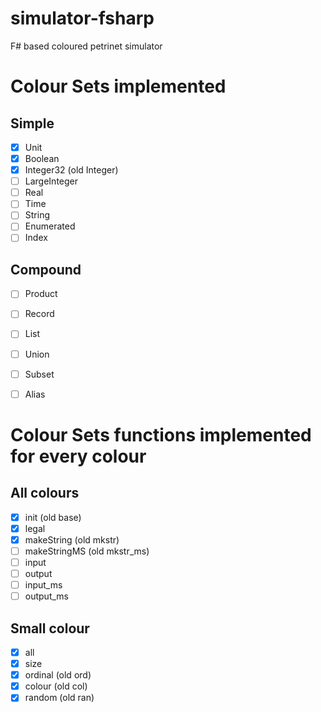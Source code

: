# simulator-fsharp
F# based coloured petrinet simulator

# Colour Sets implemented
## Simple
- [x] Unit
- [x] Boolean
- [x] Integer32 (old Integer)
- [ ] LargeInteger
- [ ] Real
- [ ] Time
- [ ] String
- [ ] Enumerated
- [ ] Index
## Compound
- [ ] Product
- [ ] Record
- [ ] List
- [ ] Union
- [ ] Subset
- [ ] Alias


# Colour Sets functions implemented for every colour
## All colours
- [x] init (old base)
- [x] legal
- [x] makeString (old mkstr)
- [ ] makeStringMS (old mkstr_ms)
- [ ] input
- [ ] output
- [ ] input_ms
- [ ] output_ms
## Small colour
- [x] all
- [x] size
- [x] ordinal (old ord)
- [x] colour (old col)
- [x] random (old ran)

